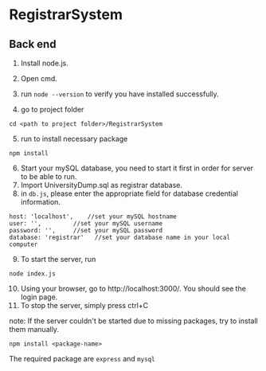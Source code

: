 # RegistrarSystem
## Back end
1. Install node.js.
2. Open cmd.
3. run `node --version` to verify you have installed successfully.

4. go to project folder
```
cd <path to project folder>/RegistrarSystem
```
5. run to install necessary package
```
npm install
```
6. Start your mySQL database, you need to start it first in order for server to be able to run.
7. Import UniversityDump.sql as registrar database.
8. in `db.js`, please enter the appropriate field for database credential information.
 ```
 host: 'localhost',    //set your mySQL hostname
 user: '',         //set your mySQL username
 password: '',     //set your mySQL password
 database: 'registrar'   //set your database name in your local computer
 ```
9. To start the server, run
```
node index.js
```
10. Using your browser, go to http://localhost:3000/. You should see the login page.
11. To stop the server, simply press ctrl+C

note: If the server couldn't be started due to missing packages, try to install them manually.
```
npm install <package-name>
```
The required package are `express` and `mysql`
